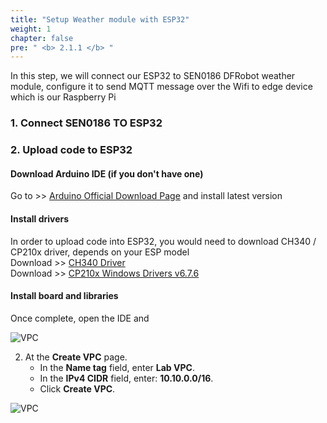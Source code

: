 ```yaml
---
title: "Setup Weather module with ESP32"
weight: 1
chapter: false
pre: " <b> 2.1.1 </b> "
---
```


In this step, we will connect our ESP32 to SEN0186 DFRobot weather module, configure it to send MQTT message over the Wifi to edge device which is our Raspberry Pi

### 1. Connect SEN0186 TO ESP32

### 2. Upload code to ESP32

#### Download Arduino IDE (if you don't have one)

Go to >> [Arduino Official Download Page](https://www.arduino.cc/en/software/) and install latest version

#### Install drivers

In order to upload code into ESP32, you would need to download CH340 / CP210x driver, depends on your ESP model  
Download >> [CH340 Driver](https://sparks.gogo.co.nz/ch340.html?srsltid=AfmBOoqw56vghnvmBvcnyxgdozmHKAL6zkRtUcDfAHQ9vE3_kJ55k_Gj)  
Download >> [CP210x Windows Drivers v6.7.6](https://www.silabs.com/software-and-tools/usb-to-uart-bridge-vcp-drivers?tab=downloads)

#### Install board and libraries

Once complete, open the IDE and

![VPC](/images/2.prerequisite/001-createvpc.png)

2. At the **Create VPC** page.
   - In the **Name tag** field, enter **Lab VPC**.
   - In the **IPv4 CIDR** field, enter: **10.10.0.0/16**.
   - Click **Create VPC**.

![VPC](/images/2.prerequisite/002-createvpc.png)
